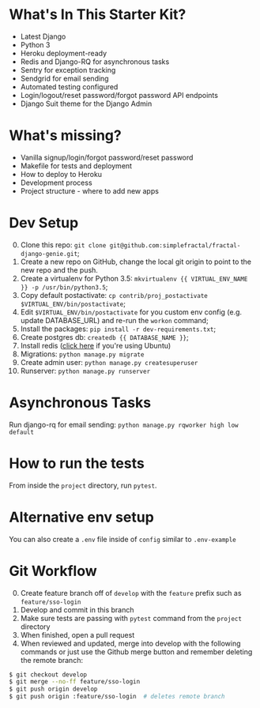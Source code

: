 # What's In This Starter Kit?
- Latest Django
- Python 3
- Heroku deployment-ready
- Redis and Django-RQ for asynchronous tasks
- Sentry for exception tracking
- Sendgrid for email sending
- Automated testing configured
- Login/logout/reset password/forgot password API endpoints
- Django Suit theme for the Django Admin

# What's missing?
- Vanilla signup/login/forgot password/reset password
- Makefile for tests and deployment
- How to deploy to Heroku
- Development process
- Project structure - where to add new apps

# Dev Setup
0. Clone this repo: `git clone git@github.com:simplefractal/fractal-django-genie.git`;
1. Create a new repo on GitHub, change the local git origin to point to the new repo and the push.
2. Create a virtualenv for Python 3.5: `mkvirtualenv {{ VIRTUAL_ENV_NAME }} -p /usr/bin/python3.5`;
3. Copy default postactivate: `cp contrib/proj_postactivate $VIRTUAL_ENV/bin/postactivate`;
4. Edit `$VIRTUAL_ENV/bin/postactivate` for you custom env config (e.g. update DATABASE_URL) and re-run the `workon` command;
5. Install the packages: `pip install -r dev-requirements.txt`;
6. Create postgres db: `createdb {{ DATABASE_NAME }}`;
7. Install redis ([click here](https://www.digitalocean.com/community/tutorials/how-to-install-and-use-redis) if you're using Ubuntu)
8. Migrations: `python manage.py migrate`
9. Create admin user: `python manage.py createsuperuser`
10. Runserver: `python manage.py runserver`

# Asynchronous Tasks
Run django-rq for email sending: `python manage.py rqworker high low default`

# How to run the tests
From inside the `project` directory, run `pytest`.

# Alternative env setup
You can also create a `.env` file inside of `config` similar to `.env-example`

# Git Workflow
0. Create feature branch off of `develop` with the `feature` prefix such as `feature/sso-login`
1. Develop and commit in this branch
2. Make sure tests are passing with `pytest` command from the `project` directory
3. When finished, open a pull request
4. When reviewed and updated, merge into develop with the following commands or just use the Github merge button and remember deleting the remote branch:

```bash
$ git checkout develop
$ git merge --no-ff feature/sso-login
$ git push origin develop
$ git push origin :feature/sso-login  # deletes remote branch
```
